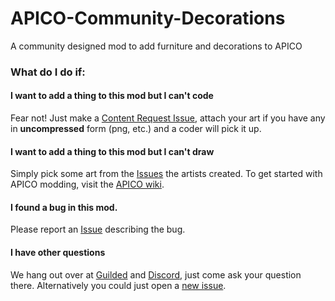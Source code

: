 # APICO-Community-Decorations
A community designed mod to add furniture and decorations to APICO

###  What do I do if:
#### I want to add a thing to this mod but I can't code
Fear not! Just make a [Content Request Issue](https://github.com/APICO-Modders/APICO-Community-Decorations/issues/new?assignees=&labels=request&template=content-request.md&title=), attach your art if you have any in **uncompressed** form (png, etc.) and a coder will pick it up.

#### I want to add a thing to this mod but I can't draw
Simply pick some art from the [Issues](https://github.com/APICO-Modders/APICO-Community-Decorations/issues) the artists created. To get started with APICO modding, visit the [APICO wiki](https://wiki.apico.buzz/wiki/Modding_Guide).

#### I found a bug in this mod.
Please report an [Issue](https://github.com/APICO-Modders/APICO-Community-Decorations/issues/new) describing the bug.

#### I have other questions
We hang out over at [Guilded](https://apico.buzz/guilded) and [Discord](https://apico.buzz/discord), just come ask your question there. Alternatively you could just open a [new issue](https://github.com/APICO-Modders/APICO-Community-Decorations/issues/new).
